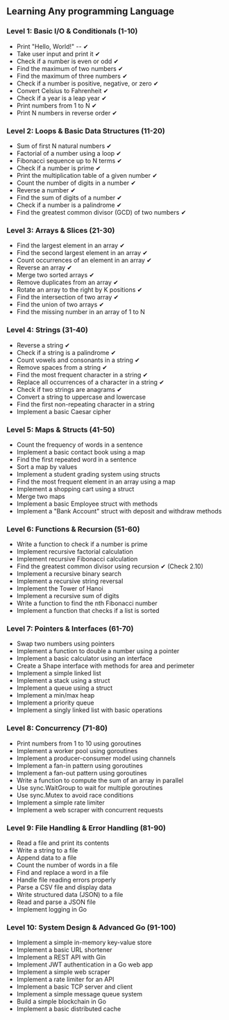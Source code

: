 ## Learning Any programming Language
### Level 1: Basic I/O & Conditionals (1-10)
  * Print "Hello, World!" -- ✔
  * Take user input and print it ✔ 
  * Check if a number is even or odd ✔ 
  * Find the maximum of two numbers ✔ 
  * Find the maximum of three numbers ✔ 
  * Check if a number is positive, negative, or zero ✔ 
  * Convert Celsius to Fahrenheit ✔ 
  * Check if a year is a leap year ✔ 
  * Print numbers from 1 to N ✔ 
  * Print N numbers in reverse order ✔ 
### Level 2: Loops & Basic Data Structures (11-20)
  * Sum of first N natural numbers ✔ 
  * Factorial of a number using a loop ✔ 
  * Fibonacci sequence up to N terms ✔ 
  * Check if a number is prime ✔ 
  * Print the multiplication table of a given number ✔ 
  * Count the number of digits in a number ✔ 
  * Reverse a number ✔ 
  * Find the sum of digits of a number ✔ 
  * Check if a number is a palindrome ✔ 
  * Find the greatest common divisor (GCD) of two numbers ✔ 
### Level 3: Arrays & Slices (21-30)
  * Find the largest element in an array ✔ 
  * Find the second largest element in an array ✔ 
  * Count occurrences of an element in an array ✔ 
  * Reverse an array ✔ 
  * Merge two sorted arrays ✔ 
  * Remove duplicates from an array ✔ 
  * Rotate an array to the right by K positions ✔ 
  * Find the intersection of two array ✔ 
  * Find the union of two arrays ✔ 
  * Find the missing number in an array of 1 to N
### Level 4: Strings (31-40)
  * Reverse a string ✔ 
  * Check if a string is a palindrome ✔ 
  * Count vowels and consonants in a string ✔ 
  * Remove spaces from a string ✔ 
  * Find the most frequent character in a string ✔ 
  * Replace all occurrences of a character in a string ✔ 
  * Check if two strings are anagrams ✔
  * Convert a string to uppercase and lowercase
  * Find the first non-repeating character in a string
  * Implement a basic Caesar cipher
### Level 5: Maps & Structs (41-50)
  * Count the frequency of words in a sentence
  * Implement a basic contact book using a map
  * Find the first repeated word in a sentence
  * Sort a map by values
  * Implement a student grading system using structs
  * Find the most frequent element in an array using a map
  * Implement a shopping cart using a struct
  * Merge two maps
  * Implement a basic Employee struct with methods
  * Implement a "Bank Account" struct with deposit and withdraw methods
### Level 6: Functions & Recursion (51-60)
  * Write a function to check if a number is prime
  * Implement recursive factorial calculation
  * Implement recursive Fibonacci calculation
  * Find the greatest common divisor using recursion ✔  (Check 2.10)
  * Implement a recursive binary search
  * Implement a recursive string reversal
  * Implement the Tower of Hanoi
  * Implement a recursive sum of digits
  * Write a function to find the nth Fibonacci number
  * Implement a function that checks if a list is sorted
### Level 7: Pointers & Interfaces (61-70)
  * Swap two numbers using pointers
  * Implement a function to double a number using a pointer
  * Implement a basic calculator using an interface
  * Create a Shape interface with methods for area and perimeter
  * Implement a simple linked list
  * Implement a stack using a struct
  * Implement a queue using a struct
  * Implement a min/max heap
  * Implement a priority queue
  * Implement a singly linked list with basic operations
### Level 8: Concurrency (71-80)
  * Print numbers from 1 to 10 using goroutines
  * Implement a worker pool using goroutines
  * Implement a producer-consumer model using channels
  * Implement a fan-in pattern using goroutines
  * Implement a fan-out pattern using goroutines
  * Write a function to compute the sum of an array in parallel
  * Use sync.WaitGroup to wait for multiple goroutines
  * Use sync.Mutex to avoid race conditions
  * Implement a simple rate limiter
  * Implement a web scraper with concurrent requests
### Level 9: File Handling & Error Handling (81-90)
  * Read a file and print its contents
  * Write a string to a file
  * Append data to a file
  * Count the number of words in a file
  * Find and replace a word in a file
  * Handle file reading errors properly
  * Parse a CSV file and display data
  * Write structured data (JSON) to a file
  * Read and parse a JSON file
  * Implement logging in Go
### Level 10: System Design & Advanced Go (91-100)
  * Implement a simple in-memory key-value store
  * Implement a basic URL shortener
  * Implement a REST API with Gin
  * Implement JWT authentication in a Go web app
  * Implement a simple web scraper
  * Implement a rate limiter for an API
  * Implement a basic TCP server and client
  * Implement a simple message queue system
  * Build a simple blockchain in Go
  * Implement a basic distributed cache
